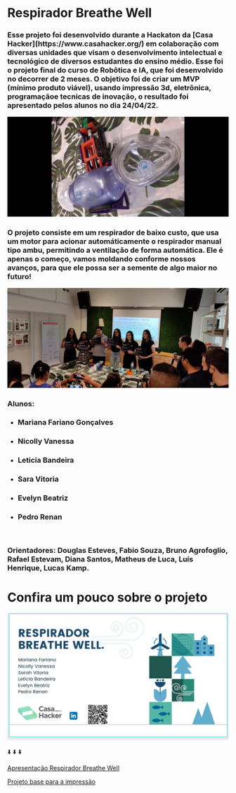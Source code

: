 # Respirador Breathe Well

<h3 style='text-aligment= justify'> Esse projeto foi desenvolvido durante a Hackaton da [Casa Hacker](https://www.casahacker.org/) em colaboração com diversas unidades que visam o desenvolvimento intelectual e tecnológico de diversos estudantes do ensino médio. Esse foi o  projeto final do curso de Robôtica e IA, que foi desenvolvido no decorrer de 2 meses. O objetivo foi de criar um MVP (mínimo produto viável), usando impressão 3d, eletrônica, programaçãoe tecnicas de inovação, o resultado foi apresentado pelos alunos  no dia 24/04/22.
</h3>

![](img/respirador.jpeg)

<h3 style='text-aligment= justify'> O projeto consiste em um respirador de baixo custo, que usa um motor para acionar automáticamente o respirador manual tipo ambu, permitindo a ventilação de forma automática. Ele é apenas o começo, vamos moldando conforme nossos avanços, para que ele possa ser a semente de algo maior no futuro!
</h3>

![](img/alunos.jpeg)

### **Alunos**: 
* ### Mariana Fariano Gonçalves 
* ### Nicolly Vanessa 
* ### Leticia Bandeira 
* ### Sara Vitoria 
* ### Evelyn Beatriz 
* ### Pedro Renan

<br>

### **Orientadores**: Douglas Esteves, Fabio Souza, Bruno Agrofoglio, Rafael Estevam, Diana Santos, Matheus de Luca, Luís Henrique, Lucas Kamp.

# Confira um pouco sobre o projeto

![](img/apresentacao-respirador-breathe-well.gif)


 :arrow_down:  :arrow_down:  :arrow_down:

[Apresentação Respirador Breathe Well](https://www.canva.com/design/DAE-wdh7uSA/UKtB_Q2I7qD-B3DgXVNbmg/view?utm_content=DAE-wdh7uSA&utm_campaign=designshare&utm_medium=link2&utm_source=sharebutton)

[Projeto base para a impressão](https://github.com/otavioalfenas/RespireFundo)